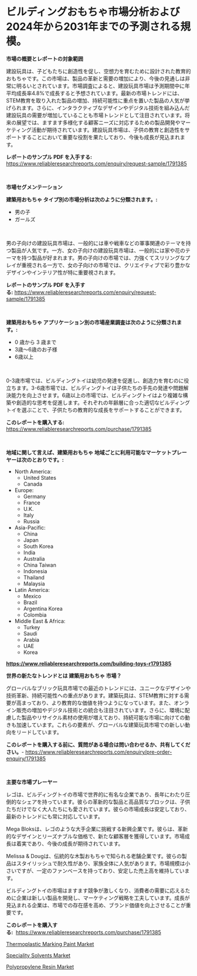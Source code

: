 <p><h1>ビルディングおもちゃ市場分析および2024年から2031年までの予測される規模。</h1></p><p><strong>市場の概要とレポートの対象範囲</strong></p>
<p><p>建設玩具は、子どもたちに創造性を促し、空想力を育むために設計された教育的おもちゃです。この市場は、製品の革新と需要の増加により、今後の見通しは非常に明るいとされています。市場調査によると、建設玩具市場は予測期間中に年平均成長率4.8%で成長すると予想されています。最新の市場トレンドには、STEM教育を取り入れた製品の増加、持続可能性に重点を置いた製品の人気が挙げられます。さらに、インタラクティブなデザインやデジタル技術を組み込んだ建設玩具の需要が増加していることも市場トレンドとして注目されています。将来の展望では、ますます多様化する顧客ニーズに対応するための製品開発やマーケティング活動が期待されています。建設玩具市場は、子供の教育と創造性をサポートすることにおいて重要な役割を果たしており、今後も成長が見込まれます。</p></p>
<p><strong>レポートのサンプル PDF を入手する:</strong> <a href="https://www.reliableresearchreports.com/enquiry/request-sample/1791385">https://www.reliableresearchreports.com/enquiry/request-sample/1791385</a></p>
<p>&nbsp;</p>
<p><strong>市場セグメンテーション</strong></p>
<p><strong>建築用おもちゃ タイプ別の市場分析は次のように分類されます。:</strong></p>
<p><ul><li>男の子</li><li>ガールズ</li></ul></p>
<p>&nbsp;</p>
<p><p>男の子向けの建設玩具市場は、一般的には車や戦車などの軍事関連のテーマを持つ製品が人気です。一方、女の子向けの建設玩具市場は、一般的には家や花のテーマを持つ製品が好まれます。男の子向けの市場では、力強くてスリリングなプレイが重視される一方で、女の子向けの市場では、クリエイティブで彩り豊かなデザインやインテリア性が特に重要視されます。</p></p>
<p><strong>レポートのサンプル PDF を入手する:</strong>&nbsp;<a href="https://www.reliableresearchreports.com/enquiry/request-sample/1791385">https://www.reliableresearchreports.com/enquiry/request-sample/1791385</a></p>
<p>&nbsp;</p>
<p><strong> 建築用おもちゃ アプリケーション別の市場産業調査は次のように分類されます。:</strong></p>
<p><ul><li>0 歳から 3 歳まで</li><li>3歳～6歳のお子様</li><li>6歳以上</li></ul></p>
<p>&nbsp;</p>
<p><p>0-3歳市場では、ビルディングトイは幼児の発達を促進し、創造力を育むのに役立ちます。3-6歳市場では、ビルディングトイは子供たちの手先の発達や問題解決能力を向上させます。6歳以上の市場では、ビルディングトイはより複雑な構築や創造的な思考を促進します。それぞれの年齢層に合った適切なビルディングトイを選ぶことで、子供たちの教育的な成長をサポートすることができます。</p></p>
<p><strong>このレポートを購入する:</strong>&nbsp; <a href="https://www.reliableresearchreports.com/purchase/1791385">https://www.reliableresearchreports.com/purchase/1791385</a></p>
<p>&nbsp;</p>
<p><strong>地域に関して言えば、建築用おもちゃ 地域ごとに利用可能なマーケットプレーヤーは次のとおりです。:</strong></p>
<p><ul>
    <li>
        North America:
        <ul>
            <li>United States</li>
            <li>Canada</li>
        </ul>
    </li>
    <li>
        Europe:
        <ul>
            <li>Germany</li>
            <li>France</li>
            <li>U.K.</li>
            <li>Italy</li>
            <li>Russia</li>
        </ul>
    </li>
    <li>
        Asia-Pacific:
        <ul>
            <li>China</li>
            <li>Japan</li>
            <li>South Korea</li>
            <li>India</li>
            <li>Australia</li>
            <li>China Taiwan</li>
            <li>Indonesia</li>
            <li>Thailand</li>
            <li>Malaysia</li>
        </ul>
    </li>
    <li>
        Latin America:
        <ul>
            <li>Mexico</li>
            <li>Brazil</li>
            <li>Argentina Korea</li>
            <li>Colombia</li>
        </ul>
    </li>
    <li>
        Middle East & Africa:
        <ul>
            <li>Turkey</li>
            <li>Saudi</li>
            <li>Arabia</li>
            <li>UAE</li>
            <li>Korea</li>
        </ul>
    </li>
    </ul></p>
<p><strong><a href="https://www.reliableresearchreports.com/building-toys-r1791385">https://www.reliableresearchreports.com/building-toys-r1791385</a></strong>&nbsp;</p>
<p><strong>世界の新たなトレンドとは 建築用おもちゃ 市場？</strong></p>
<p><p>グローバルなブリック玩具市場での最近のトレンドには、ユニークなデザインや技術革新、持続可能性への重点があります。建築玩具は、STEM教育に対する需要が高まっており、より教育的な価値を持つようになっています。また、オンライン販売の増加やデジタル技術との統合も注目されています。さらに、環境に配慮した製品やリサイクル素材の使用が増えており、持続可能な市場に向けての動きも加速しています。これらの要素が、グローバルな建築玩具市場での新しい動向をリードしています。</p></p>
<p><strong>このレポートを購入する前に、質問がある場合は問い合わせるか、共有してください。</strong>- <a href="https://www.reliableresearchreports.com/enquiry/pre-order-enquiry/1791385">https://www.reliableresearchreports.com/enquiry/pre-order-enquiry/1791385</a></p>
<p>&nbsp;</p>
<p><strong>主要な市場プレーヤー</strong></p>
<p><p>レゴは、ビルディングトイの市場で世界的に有名な企業であり、長年にわたり圧倒的なシェアを持っています。彼らの革新的な製品と高品質なブロックは、子供たちだけでなく大人たちにも愛されています。彼らの市場成長は安定しており、最新のトレンドにも常に対応しています。</p><p>Mega Bloksは、レゴのような大手企業に挑戦する新興企業です。彼らは、革新的なデザインとリーズナブルな価格で、新たな顧客層を獲得しています。市場成長は着実であり、今後の成長が期待されています。</p><p>Melissa & Dougは、伝統的な木製おもちゃで知られる老舗企業です。彼らの製品はスタイリッシュで耐久性があり、家族全体に人気があります。市場規模は小さいですが、一定のファンベースを持っており、安定した売上高を維持しています。</p><p>ビルディングトイの市場はますます競争が激しくなり、消費者の需要に応えるために企業は新しい製品を開発し、マーケティング戦略を工夫しています。成長が見込まれる企業は、市場での存在感を高め、ブランド価値を向上させることが重要です。</p></p>
<p><strong>このレポートを購入する:</strong>&nbsp;&nbsp;<a href="https://www.reliableresearchreports.com/purchase/1791385">https://www.reliableresearchreports.com/purchase/1791385</a></p>
<p><p><a href="https://www.linkedin.com/pulse/thermoplastic-marking-paint-market-comprehensive-report-kuj5e?trackingId=BZePwpCbcmB8kUM2NktqnQ%3D%3D">Thermoplastic Marking Paint Market</a></p><p><a href="https://www.linkedin.com/pulse/speciality-solvents-market-research-report-unlocks-analysis-mjvte?trackingId=DDBK1Bw%2FjrLYAYvEtboFDA%3D%3D">Speciality Solvents Market</a></p><p><a href="https://www.linkedin.com/pulse/polypropylene-resin-market-analysis-size-global-industry-prxwe?trackingId=YIOjrmvkHl6esIHmcDPRZg%3D%3D">Polypropylene Resin Market</a></p></p>